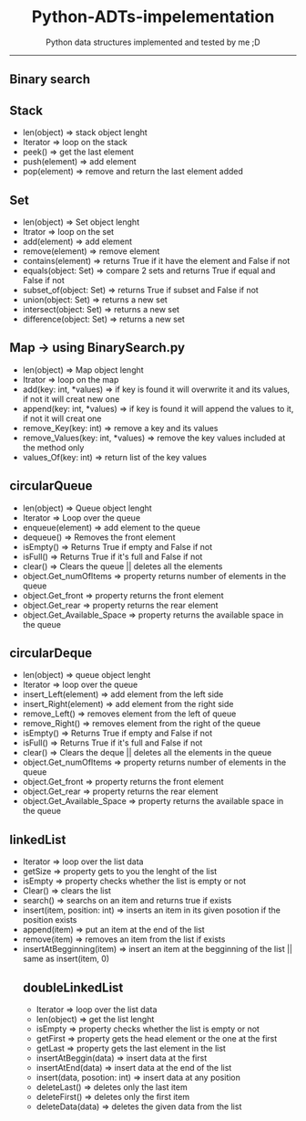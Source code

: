 <div>
<h1 align="center">Python-ADTs-impelementation</h1>
<p align="center">Python data structures implemented and tested by me ;D</p>
</div>

***

## Binary search
## Stack
<ul>
<li>len(object) => stack object lenght</li>
<li>Iterator => loop on the stack</li>
<li>peek() => get the last element</li>
<li>push(element) => add element</li>
<li>pop(element) => remove and return the last element added</li>
</ul>

## Set
<ul>
  <li>len(object) => Set object lenght</li>
  <li>Itrator => loop on the set</li>
  <li>add(element) => add element</li>
  <li>remove(element) => remove element</li>
  <li>contains(element) => returns True if it have the element and False if not</li>
  <li>equals(object: Set) => compare 2 sets and returns True if equal and False if not</li>
  <li>subset_of(object: Set) => returns True if subset and False if not</li>
  <li>union(object: Set) => returns a new set</li>
  <li>intersect(object: Set) => returns a new set</li>
  <li>difference(object: Set) => returns a new set</li>
</ul>

## Map  -> using BinarySearch.py
<ul>
  <li>len(object) => Map object lenght</li>
  <li>Itrator => loop on the map</li>
  <li>add(key: int, *values) => if key is found it will overwrite it and its values, if not it will creat new one</li>
  <li>append(key: int, *values) => if key is found it will append the values to it, if not it will creat one</li>
  <li>remove_Key(key: int) => remove a key and its values</li>
  <li>remove_Values(key: int, *values) => remove the key values included at the method only</li>
  <li>values_Of(key: int) => return list of the key values</li>
</ul>

## circularQueue
<ul>
<li>len(object) => Queue object lenght</li>
<li>Iterator => Loop over the queue</li>
<li>enqueue(element) => add element to the queue</li>
<li>dequeue() => Removes the front element</li>
<li>isEmpty() => Returns True if empty and False if not</li>
<li>isFull() => Returns True if it's full and False if not</li>
<li>clear() => Clears the queue || deletes all the elements</li>
<li>object.Get_numOfItems => property returns number of elements in the queue</li>
<li>object.Get_front => property returns the front element</li>
<li>object.Get_rear => property returns the rear element</li>
<li>object.Get_Available_Space => property returns the available space in the queue</li>
</ul>

## circularDeque
<ul>
<li>len(object) => queue object lenght</li>
<li>Iterator => loop over the queue</li>
<li>insert_Left(element) => add element from the left side</li>
<li>insert_Right(element) => add element from the right side</li>
<li>remove_Left() => removes element from the left of queue</li>
<li>remove_Right() => removes element from the right of the queue</li>
<li>isEmpty() => Returns True if empty and False if not</li>
<li>isFull() => Returns True if it's full and False if not</li>
<li>clear() => Clears the deque || deletes all the elements in the queue</li>
<li>object.Get_numOfItems => property returns number of elements in the queue</li>
<li>object.Get_front => property returns the front element</li>
<li>object.Get_rear => property returns the rear element</li>
<li>object.Get_Available_Space => property returns the available space in the queue</li>
</ul>

## linkedList
<ul>
<li>Iterator => loop over the list data</li>
<li>getSize => property gets to you the lenght of the list</li>
<li>isEmpty => property checks whether the list is empty or not</li>
<li>Clear() => clears the list</li>
<li>search() => searchs on an item and returns true if exists</li>
<li>insert(item, position: int) => inserts an item in its given posotion if the position exists</li>
<li>append(item) => put an item at the end of the list</li>
<li>remove(item) => removes an item from the list if exists</li>
<li>insertAtBegginning(item) => insert an item at the begginning of the list || same as insert(item, 0)</li>

## doubleLinkedList
<ul>
<li>Iterator => loop over the list data</li>
<li>len(object) => get the list lenght</li>
<li>isEmpty => property checks whether the list is empty or not</li>
<li>getFirst => property gets the head element or the one at the first</li>
<li>getLast => property gets the last element in the list</li>
<li>insertAtBeggin(data) => insert data at the first</li>
<li>insertAtEnd(data) => insert data at the end of the list</li>
<li>insert(data, posotion: int) => insert data at any position</li>
<li>deleteLast() => deletes only the last item</li>
<li>deleteFirst() => deletes only the first item</li>
<li>deleteData(data) => deletes the given data from the list</li>
</ul>